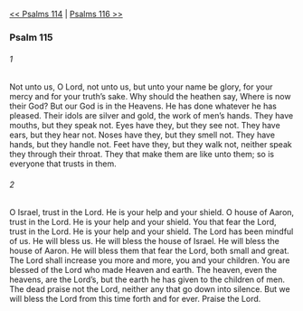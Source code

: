 [<< Psalms 114](Psalms%20114.md)  |  [Psalms 116 >>](Psalms%20116.md)

### Psalm 115
###### 1
Not unto us, O Lord, not unto us, but unto your name be glory, for your mercy and for your truth’s sake. Why should the heathen say, Where is now their God? But our God is in the Heavens. He has done whatever he has pleased. Their idols are silver and gold, the work of men’s hands. They have mouths, but they speak not. Eyes have they, but they see not. They have ears, but they hear not. Noses have they, but they smell not. They have hands, but they handle not. Feet have they, but they walk not, neither speak they through their throat. They that make them are like unto them; so is everyone that trusts in them.

###### 2
O Israel, trust in the Lord. He is your help and your shield. O house of Aaron, trust in the Lord. He is your help and your shield. You that fear the Lord, trust in the Lord. He is your help and your shield. The Lord has been mindful of us. He will bless us. He will bless the house of Israel. He will bless the house of Aaron. He will bless them that fear the Lord, both small and great. The Lord shall increase you more and more, you and your children. You are blessed of the Lord who made Heaven and earth. The heaven, even the heavens, are the Lord’s, but the earth he has given to the children of men. The dead praise not the Lord, neither any that go down into silence. But we will bless the Lord from this time forth and for ever. Praise the Lord.